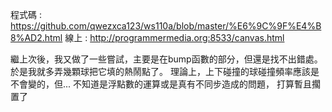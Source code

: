 程式碼 : https://github.com/qwezxca123/ws110a/blob/master/%E6%9C%9F%E4%B8%AD2.html
線上 : http://programmermedia.org:8533/canvas.html

繼上次後，我又做了一些嘗試，主要是在bump函數的部分，但還是找不出錯處。
於是我就多弄幾顆球把它填的熱鬧點了。
理論上，上下碰撞的球碰撞頻率應該是不會變的，但...
不知道是浮點數的運算或是真有不同步造成的問題，
打算暫且擱置了
